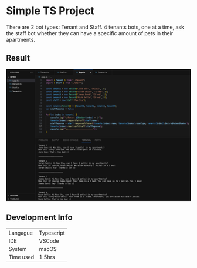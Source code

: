 # Simple TS Project

There are 2 bot types: Tenant and Staff. 4 tenants bots, one at a time, ask the staff bot whether they can have a specific amount of pets in their apartments.


## Result
![result](https://github.com/PKboon/simpleTsProject/blob/main/assets/results.png)

## Development Info

|           |                   |
| :---      | :---              |
| Langague  | Typescript        |
| IDE       | VSCode            |
| System    | macOS             |
| Time used | 1.5hrs            |
